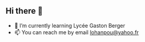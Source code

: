 ## Hi there 👋

- 🌱 I’m currently learning Lycée Gaston Berger
- 📫 You can reach me by email lohanpou@yahoo.fr
